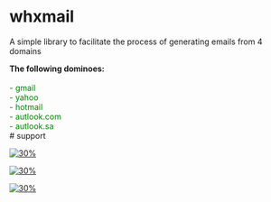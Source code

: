 # whxmail

<p>A simple library to facilitate the process of generating emails from 4 domains </p>
<strong>The following dominoes: </strong> <br><br>
<span style="color: green;">
- gmail <br>
- yahoo<br>
- hotmail<br>
- autlook.com<br>
- autlook.sa<br>
</span>
# support <br>


[![30%](https://img.shields.io/badge/account%20-%20telegram-blue)](https://t.me/iiwiw)

[![30%](https://img.shields.io/badge/channel-intelegram-yellow)](https://t.me/professional_school)

[![30%](https://img.shields.io/badge/subscribe%20-%20instagram-red)](https://instagram.com/rhp.2)
